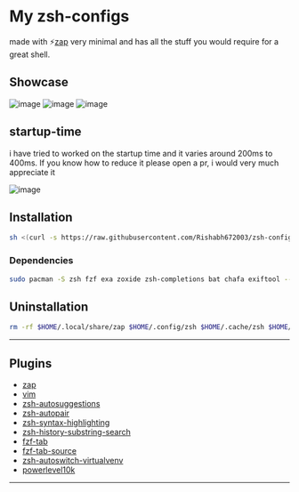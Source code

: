 # My zsh-configs

made with ⚡[zap](https://github.com/zap-zsh-zap) very minimal and has all the stuff you would require for a great shell.

## Showcase

![image](https://user-images.githubusercontent.com/53911515/201460548-1957f0e5-bede-4f97-b72b-6ddd64c287cb.png)
![image](https://user-images.githubusercontent.com/53911515/201460573-e4bbc0ce-566b-4225-abd7-9aad08ebd266.png)
![image](https://user-images.githubusercontent.com/53911515/202460011-d781dcf9-5fb9-4ddc-b2ec-733d2cddc5e0.png)

## startup-time

i have tried to worked on the startup time and it varies around 200ms to 400ms. If you know how to reduce it please open a pr, i would very much appreciate it

![image](https://user-images.githubusercontent.com/53911515/202460120-4e80a636-6e1e-45ac-a094-7d6deb910ccc.png)

## Installation

```bash
sh <(curl -s https://raw.githubusercontent.com/Rishabh672003/zsh-configs/main/install.sh)
```

### Dependencies

```bash
sudo pacman -S zsh fzf exa zoxide zsh-completions bat chafa exiftool --needed --noconfirm
```

## Uninstallation

```bash
rm -rf $HOME/.local/share/zap $HOME/.config/zsh $HOME/.cache/zsh $HOME/.cache/p10k-*
```

---

## Plugins

- [zap](https://github.com/zap-zsh/zap)
- [vim](https://github.com/zap-zsh/vim)
- [zsh-autosuggestions](https://github.com/zsh-users/zsh-autosuggestions)
- [zsh-autopair](https://github.com/hlissner/zsh-autopair)
- [zsh-syntax-highlighting](https://github.com/zsh-users/zsh-syntax-highlighting)
- [zsh-history-substring-search](https://github.com/zsh-users/zsh-history-substring-search)
- [fzf-tab](https://github.com/Aloxaf/fzf-tab)
- [fzf-tab-source](https://github.com/Freed-Wu/fzf-tab-source)
- [zsh-autoswitch-virtualvenv](https://github.com/Rishabh672003/zsh-autoswitch-virtualenv)
- [powerlevel10k](https://github.com/romkatv/powerlevel10k)

---
